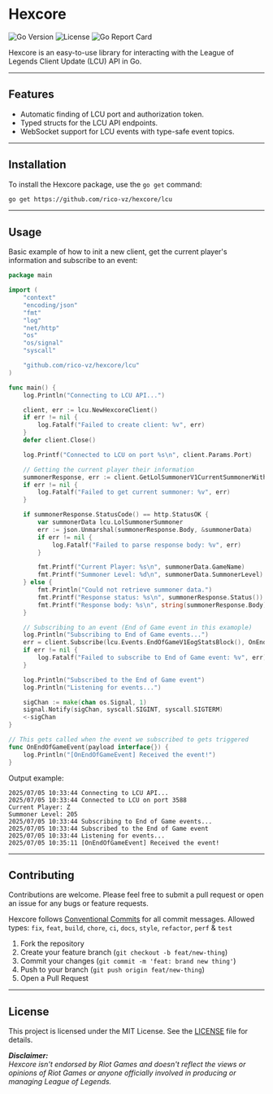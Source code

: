 # Hexcore

![Go Version](https://img.shields.io/badge/go-1.24-blue.svg)
![License](https://img.shields.io/github/license/rico-vz/hexcore)
![Go Report Card](https://goreportcard.com/badge/github.com/rico-vz/hexcore)

Hexcore is an easy-to-use library for interacting with the League of Legends Client Update (LCU) API in Go.

---

## Features

-   Automatic finding of LCU port and authorization token.
-   Typed structs for the LCU API endpoints.
-   WebSocket support for LCU events with type-safe event topics.

---

## Installation

To install the Hexcore package, use the `go get` command:

```bash
go get https://github.com/rico-vz/hexcore/lcu
```

---

## Usage

Basic example of how to init a new client, get the current player's information and subscribe to an event:

```go
package main

import (
	"context"
	"encoding/json"
	"fmt"
	"log"
	"net/http"
	"os"
	"os/signal"
	"syscall"

	"github.com/rico-vz/hexcore/lcu"
)

func main() {
	log.Println("Connecting to LCU API...")

	client, err := lcu.NewHexcoreClient()
	if err != nil {
		log.Fatalf("Failed to create client: %v", err)
	}
	defer client.Close()

	log.Printf("Connected to LCU on port %s\n", client.Params.Port)

	// Getting the current player their information
	summonerResponse, err := client.GetLolSummonerV1CurrentSummonerWithResponse(context.Background())
	if err != nil {
		log.Fatalf("Failed to get current summoner: %v", err)
	}

	if summonerResponse.StatusCode() == http.StatusOK {
		var summonerData lcu.LolSummonerSummoner
		err := json.Unmarshal(summonerResponse.Body, &summonerData)
		if err != nil {
			log.Fatalf("Failed to parse response body: %v", err)
		}

		fmt.Printf("Current Player: %s\n", summonerData.GameName)
		fmt.Printf("Summoner Level: %d\n", summonerData.SummonerLevel)
	} else {
		fmt.Println("Could not retrieve summoner data.")
		fmt.Printf("Response status: %s\n", summonerResponse.Status())
		fmt.Printf("Response body: %s\n", string(summonerResponse.Body))
	}

	// Subscribing to an event (End of Game event in this examople)
	log.Println("Subscribing to End of Game events...")
	err = client.Subscribe(lcu.Events.EndOfGameV1EogStatsBlock(), OnEndOfGameEvent)
	if err != nil {
		log.Fatalf("Failed to subscribe to End of Game event: %v", err)
	}

	log.Println("Subscribed to the End of Game event")
	log.Println("Listening for events...")

	sigChan := make(chan os.Signal, 1)
	signal.Notify(sigChan, syscall.SIGINT, syscall.SIGTERM)
	<-sigChan
}

// This gets called when the event we subscribed to gets triggered
func OnEndOfGameEvent(payload interface{}) {
	log.Println("[OnEndOfGameEvent] Received the event!")
}
```

Output example:

```text
2025/07/05 10:33:44 Connecting to LCU API...
2025/07/05 10:33:44 Connected to LCU on port 3588
Current Player: Z
Summoner Level: 205
2025/07/05 10:33:44 Subscribing to End of Game events...
2025/07/05 10:33:44 Subscribed to the End of Game event
2025/07/05 10:33:44 Listening for events...
2025/07/05 10:35:11 [OnEndOfGameEvent] Received the event!
```



---

## Contributing

Contributions are welcome. Please feel free to submit a pull request or open an issue for any bugs or feature requests.

Hexcore follows [Conventional Commits](https://www.conventionalcommits.org/en/v1.0.0/) for all commit messages.
Allowed types: `fix`, `feat`, `build`, `chore`, `ci`, `docs`, `style`, `refactor`, `perf` & `test`

1. Fork the repository
2. Create your feature branch (`git checkout -b feat/new-thing`)
3. Commit your changes (`git commit -m 'feat: brand new thing'`)
4. Push to your branch (`git push origin feat/new-thing`)
5. Open a Pull Request

---

## License

This project is licensed under the MIT License. See the [LICENSE](LICENSE) file for details.


***Disclaimer:***  
*Hexcore isn't endorsed by Riot Games and doesn't reflect the views or opinions of Riot Games or anyone officially involved in producing or managing League of Legends.*
